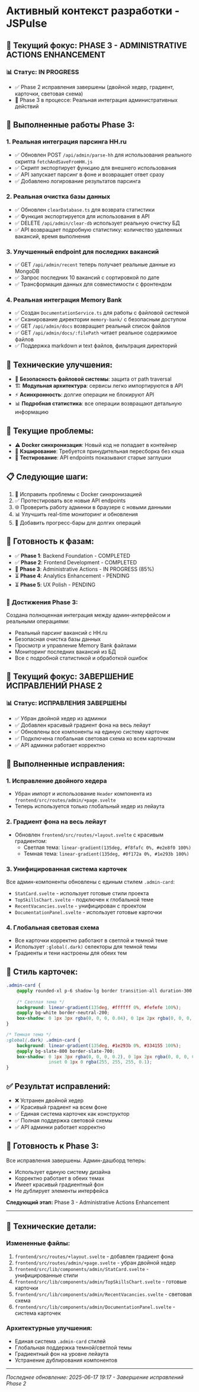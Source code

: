 # Активный контекст разработки - JSPulse

## 🎯 **Текущий фокус: PHASE 3 - ADMINISTRATIVE ACTIONS ENHANCEMENT**

### 📊 **Статус: IN PROGRESS**
- ✅ Phase 2 исправления завершены (двойной хедер, градиент, карточки, световая схема)
- 🔄 Phase 3 в процессе: Реальная интеграция административных действий

## 🚀 **Выполненные работы Phase 3:**

### 1. **Реальная интеграция парсинга HH.ru** 
- ✅ Обновлен POST `/api/admin/parse-hh` для использования реального скрипта `fetchAndSaveFromHH.js`
- ✅ Скрипт экспортирует функцию для внешнего использования
- ✅ API запускает парсинг в фоне и возвращает ответ сразу
- ✅ Добавлено логирование результатов парсинга

### 2. **Реальная очистка базы данных**
- ✅ Обновлен `clearDatabase.ts` для возврата статистики
- ✅ Функция экспортируется для использования в API
- ✅ DELETE `/api/admin/clear-db` использует реальную очистку БД
- ✅ API возвращает подробную статистику: количество удаленных вакансий, время выполнения

### 3. **Улучшенный endpoint для последних вакансий**
- ✅ GET `/api/admin/recent` теперь получает реальные данные из MongoDB
- ✅ Запрос последних 10 вакансий с сортировкой по дате
- ✅ Трансформация данных для совместимости с фронтендом

### 4. **Реальная интеграция Memory Bank**
- ✅ Создан `DocumentationService.ts` для работы с файловой системой
- ✅ Сканирование директории `memory-bank/` с безопасным доступом
- ✅ GET `/api/admin/docs` возвращает реальный список файлов
- ✅ GET `/api/admin/docs/:filePath` читает реальное содержимое файлов
- ✅ Поддержка markdown и text файлов, фильтрация директорий

## 🔧 **Технические улучшения:**
- 📁 **Безопасность файловой системы**: защита от path traversal
- 🏗️ **Модульная архитектура**: сервисы легко импортируются в API
- ⚡ **Асинхронность**: долгие операции не блокируют API
- 📊 **Подробная статистика**: все операции возвращают детальную информацию

## 🐛 **Текущие проблемы:**
- ⚠️ **Docker синхронизация**: Новый код не попадает в контейнер
- 🔄 **Кэширование**: Требуется принудительная пересборка без кэша
- 📱 **Тестирование**: API endpoints показывают старые заглушки

## 📋 **Следующие шаги:**
1. 🔧 Исправить проблемы с Docker синхронизацией
2. ✅ Протестировать все новые API endpoints
3. 🌐 Проверить работу админки в браузере с новыми данными
4. 📊 Улучшить real-time мониторинг и обновления
5. 🎨 Добавить прогресс-бары для долгих операций

## 🎯 **Готовность к фазам:**
- ✅ **Phase 1**: Backend Foundation - COMPLETED
- ✅ **Phase 2**: Frontend Development - COMPLETED  
- 🔄 **Phase 3**: Administrative Actions - IN PROGRESS (85%)
- ⏳ **Phase 4**: Analytics Enhancement - PENDING
- ⏳ **Phase 5**: UX Polish - PENDING

### 🎉 **Достижения Phase 3:**
Создана полноценная интеграция между админ-интерфейсом и реальными операциями:
- Реальный парсинг вакансий с HH.ru
- Безопасная очистка базы данных 
- Просмотр и управление Memory Bank файлами
- Мониторинг последних вакансий из БД
- Все с подробной статистикой и обработкой ошибок

## 🎯 **Текущий фокус: ЗАВЕРШЕНИЕ ИСПРАВЛЕНИЙ PHASE 2**

### 📊 **Статус: ИСПРАВЛЕНИЯ ЗАВЕРШЕНЫ**
- ✅ Убран двойной хедер из админки
- ✅ Добавлен красивый градиент фона на весь лейаут 
- ✅ Обновлены все компоненты на единую систему карточек
- ✅ Подключена глобальная световая схема ко всем карточкам
- ✅ API админки работает корректно

## 🔧 **Выполненные исправления:**

### 1. **Исправление двойного хедера**
- Убран импорт и использование `Header` компонента из `frontend/src/routes/admin/+page.svelte`
- Теперь используется только глобальный хедер из лейаута

### 2. **Градиент фона на весь лейаут**
- Обновлен `frontend/src/routes/+layout.svelte` с красивым градиентом:
  - Светлая тема: `linear-gradient(135deg, #f8fafc 0%, #e2e8f0 100%)`
  - Темная тема: `linear-gradient(135deg, #0f172a 0%, #1e293b 100%)`

### 3. **Унифицированная система карточек**
Все админ-компоненты обновлены с единым стилем `.admin-card`:
- `StatCard.svelte` - использует готовые стили проекта
- `TopSkillsChart.svelte` - подключен к глобальной теме  
- `RecentVacancies.svelte` - унифицирован с проектом
- `DocumentationPanel.svelte` - использует готовые карточки

### 4. **Глобальная световая схема**
- Все карточки корректно работают в светлой и темной теме
- Использует `:global(.dark)` селекторы для темной темы
- Градиенты и тени настроены для обеих тем

## 🎨 **Стиль карточек:**

```css
.admin-card {
    @apply rounded-xl p-6 shadow-lg border transition-all duration-300;
    
    /* Светлая тема */
    background: linear-gradient(135deg, #ffffff 0%, #fefefe 100%);
    @apply bg-white border-neutral-200;
    box-shadow: 0 1px 3px rgba(0, 0, 0, 0.04), 0 1px 2px rgba(0, 0, 0, 0.06);
}

/* Темная тема */
:global(.dark) .admin-card {
    background: linear-gradient(135deg, #1e293b 0%, #334155 100%);
    @apply bg-slate-800 border-slate-700;
    box-shadow: 0 1px 3px rgba(0, 0, 0, 0.2), 0 1px 2px rgba(0, 0, 0, 0.15),
                inset 0 1px 0 rgba(255, 255, 255, 0.1);
}
```

## ✅ **Результат исправлений:**
- ❌ Устранен двойной хедер
- ✅ Красивый градиент на всем фоне
- ✅ Единая система карточек как конструктор
- ✅ Полная поддержка световой схемы
- ✅ API админки работает корректно

## 🚀 **Готовность к Phase 3:**
Все исправления завершены. Админ-дашборд теперь:
- Использует единую систему дизайна 
- Корректно работает в обеих темах
- Имеет красивый градиентный фон
- Не дублирует элементы интерфейса

**Следующий этап:** Phase 3 - Administrative Actions Enhancement

---

## 📝 **Технические детали:**

### **Измененные файлы:**
1. `frontend/src/routes/+layout.svelte` - добавлен градиент фона
2. `frontend/src/routes/admin/+page.svelte` - убран двойной хедер
3. `frontend/src/lib/components/admin/StatCard.svelte` - унифицированные стили
4. `frontend/src/lib/components/admin/TopSkillsChart.svelte` - готовые карточки
5. `frontend/src/lib/components/admin/RecentVacancies.svelte` - световая схема
6. `frontend/src/lib/components/admin/DocumentationPanel.svelte` - система карточек

### **Архитектурные улучшения:**
- Единая система `.admin-card` стилей
- Глобальная поддержка темной/светлой темы
- Градиентный фон на уровне лейаута
- Устранение дублирования компонентов

---

*Последнее обновление: 2025-06-17 19:17 - Завершение исправлений Phase 2*